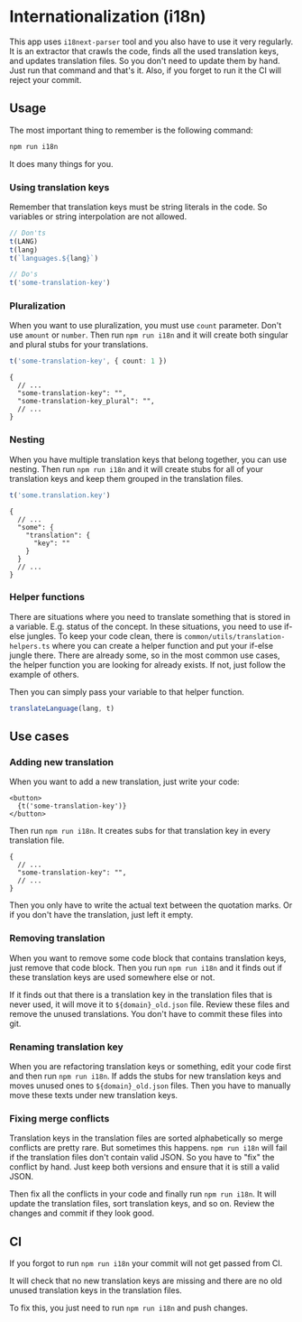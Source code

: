 # Internationalization (i18n)

This app uses `i18next-parser` tool and you also have to use it very regularly.
It is an extractor that crawls the code, finds all the used translation keys,
and updates translation files. So you don't need to update them by hand. Just
run that command and that's it. Also, if you forget to run it the CI will
reject your commit.

## Usage

The most important thing to remember is the following command:

```bash
npm run i18n
```

It does many things for you.

### Using translation keys

Remember that translation keys must be string literals in the code. So
variables or string interpolation are not allowed.

```ts
// Don'ts
t(LANG)
t(lang)
t(`languages.${lang}`)

// Do's
t('some-translation-key')
```

### Pluralization

When you want to use pluralization, you must use `count` parameter. Don't use
`amount` or `number`. Then run `npm run i18n` and it will create both singular
and plural stubs for your translations.

```ts
t('some-translation-key', { count: 1 })
```

```json5
{
  // ...
  "some-translation-key": "",
  "some-translation-key_plural": "",
  // ...
}
```

### Nesting

When you have multiple translation keys that belong together, you can use
nesting. Then run `npm run i18n` and it will create stubs for all of your
translation keys and keep them grouped in the translation files.

```ts
t('some.translation.key')
```

```json5
{
  // ...
  "some": {
    "translation": {
      "key": ""
    }
  }
  // ...
}
```

### Helper functions

There are situations where you need to translate something that is stored in
a variable. E.g. status of the concept. In these situations, you need to use
if-else jungles. To keep your code clean, there is
`common/utils/translation-helpers.ts` where you can create a helper function
and put your if-else jungle there. There are already some, so in the
most common use cases, the helper function you are looking for already exists.
If not, just follow the example of others.

Then you can simply pass your variable to that helper function.

```ts
translateLanguage(lang, t)
```

## Use cases

### Adding new translation

When you want to add a new translation, just write your code:

```tsx
<button>
  {t('some-translation-key')}
</button>
```

Then run `npm run i18n`. It creates subs for that translation key in every
translation file.

```json5
{
  // ...
  "some-translation-key": "",
  // ...
}
```

Then you only have to write the actual text between the quotation marks. Or if
you don't have the translation, just left it empty.

### Removing translation

When you want to remove some code block that contains translation keys, just
remove that code block. Then you run `npm run i18n` and it finds out if these
translation keys are used somewhere else or not.

If it finds out that there is a translation key in the translation files that
is never used, it will move it to `${domain}_old.json` file. Review these files
and remove the unused translations. You don't have to commit these files into
git.

### Renaming translation key

When you are refactoring translation keys or something, edit your code first
and then run `npm run i18n`. If adds the stubs for new translation keys and
moves unused ones to `${domain}_old.json` files. Then you have to manually move
these texts under new translation keys.

### Fixing merge conflicts

Translation keys in the translation files are sorted alphabetically so merge
conflicts are pretty rare. But sometimes this happens. `npm run i18n` will
fail if the translation files don't contain valid JSON. So you have to
"fix" the conflict by hand. Just keep both versions and ensure that it is still
a valid JSON.

Then fix all the conflicts in your code and finally run `npm run i18n`. It will
update the translation files, sort translation keys, and so on. Review the
changes and commit if they look good.

## CI

If you forgot to run `npm run i18n` your commit will not get passed from CI.

It will check that no new translation keys are missing and there are no old
unused translation keys in the translation files.

To fix this, you just need to run `npm run i18n` and push changes.
